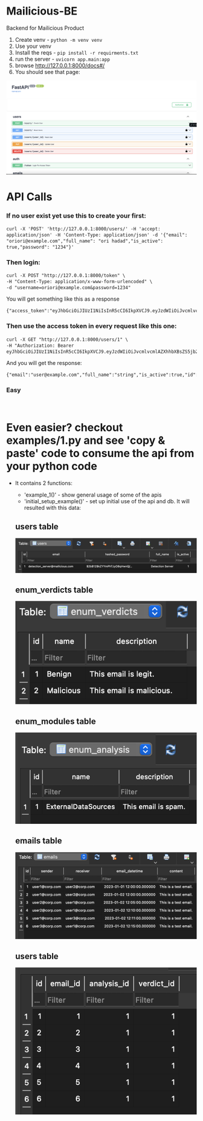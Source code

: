 # Mailicious-BE
Backend for Mailicious Product

1. Create venv - `python -m venv venv`
2. Use your venv 
3. Install the reqs - `pip install -r requirments.txt`
4. run the server - `uvicorn app.main:app`
5. browse http://127.0.0.1:8000/docs#/
6. You should see that page:

![alt text](image.png)

# API Calls
### If no user exist yet use this to create your first:
```
curl -X 'POST' 'http://127.0.0.1:8000/users/' -H 'accept: application/json' -H 'Content-Type: application/json' -d '{"email": "oriori@example.com","full_name": "ori hadad","is_active": true,"password": "1234"}'
```

### Then login:
```
curl -X POST "http://127.0.0.1:8000/token" \
-H "Content-Type: application/x-www-form-urlencoded" \
-d "username=oriori@example.com&password=1234"
```

You will get something like this as a response
```
{"access_token":"eyJhbGciOiJIUzI1NiIsInR5cCI6IkpXVCJ9.eyJzdWIiOiJvcmlvcmlAZXhhbXBsZS5jb20iLCJleHAiOjE3MTkwNTMxMjR9.eCqVhXT9kU0YUoz7vw1MlxgVnwGHLhI10r0oCLLn8_A","token_type":"bearer"}
```

### Then use the access token in every request like this one:

```
curl -X GET "http://127.0.0.1:8000/users/1" \
-H "Authorization: Bearer eyJhbGciOiJIUzI1NiIsInR5cCI6IkpXVCJ9.eyJzdWIiOiJvcmlvcmlAZXhhbXBsZS5jb20iLCJleHAiOjE3MTkwNTMxMjR9.eCqVhXT9kU0YUoz7vw1MlxgVnwGHLhI10r0oCLLn8_A"
```

And you will get the response:
```
{"email":"user@example.com","full_name":"string","is_active":true,"id":1}%
```


### Easy

<br>

# Even easier? checkout examples/1.py and see 'copy & paste' code to consume the api from your python code
* It contains 2 functions: 
    - 'example_1()' - show general usage of some of the apis 
    - 'initial_setup_example()' - set up initial use of the api and db. It will resulted with this data:
    ## users table
    ![alt text](image-1.png)

    ## enum_verdicts table
    ![alt text](image-2.png)

    ## enum_modules table
    ![alt text](image-3.png)

    ## emails table
    ![alt text](image-4.png)

    ## users table
    ![alt text](image-5.png)